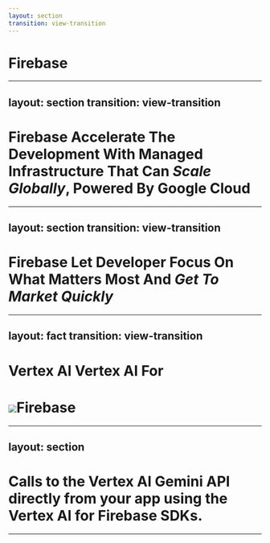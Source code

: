 ```yaml
---
layout: section
transition: view-transition
---
```


<style>
  .title {
    view-transition-name: title;
  }
  .image {
    view-transition-name: image;
  }
</style>

<h1 class="flex flex-items-center gap-6">
  <v-switch>
    <template #0-1>
      <img src="/firebase-old.svg" class="size-24"/>
    </template>
    <template #1>
      <img src="/firebase.svg" class="image size-24"
        v-motion
        :duration="1000"
        :initial="{ scale: 0 }"
        :click-1="{ scale: 1 }"/>
    </template>
  </v-switch>
  <span class="title">Firebase</span>
</h1>

---
layout: section
transition: view-transition
---

# <span class="title firebase-text">Firebase</span> Accelerate The Development With Managed Infrastructure That Can _Scale Globally_, Powered By <span class="vertex-ai-text">Google Cloud</span>

---
layout: section
transition: view-transition
---

# <span class="title firebase-text">Firebase</span> Let Developer Focus On What Matters Most And _Get To Market Quickly_

---
layout: fact
transition: view-transition
---

<style>
  .title-vertex-ai-1 {
    view-transition-name: title-vertex-ai-1;
  }
  .title-vertex-ai-2 {
    view-transition-name: title-vertex-ai-2;
  }
</style>

<h1>
  <span class="relative"><span class="title-vertex-ai-1 gemini-text">Vertex AI</span> <span class="title-vertex-ai-2 gemini-text absolute left-0">Vertex AI</span></span> For 
</h1>
<h1 class="flex items-center justify-center gap-2">
  <img src="/firebase.svg" class="image size-24"/><span class="title title-firebase firebase-text">Firebase</span>
</h1>

---
layout: section
---

# Calls to the <span class="title-vertex-ai-1 gemini-text">Vertex AI</span> Gemini API directly from your app using the <span class="title-vertex-ai-2 gemini-text">Vertex AI</span> for <span class="title firebase-text">Firebase</span> SDKs.

---

